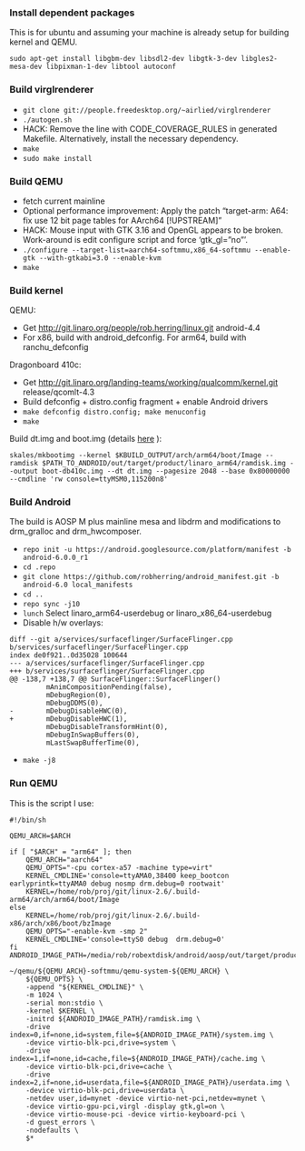 ### Install dependent packages
This is for ubuntu and assuming your machine is already setup for building kernel and QEMU.

`sudo apt-get install libgbm-dev libsdl2-dev libgtk-3-dev libgles2-mesa-dev libpixman-1-dev libtool autoconf`

### Build virglrenderer

- `git clone git://people.freedesktop.org/~airlied/virglrenderer`
- `./autogen.sh`
- HACK: Remove the line with CODE_COVERAGE_RULES in generated Makefile. Alternatively, install the necessary dependency.
- `make`
- `sudo make install`

### Build QEMU
- fetch current mainline
- Optional performance improvement: Apply the patch “target-arm: A64: fix use 12 bit page tables for AArch64 [!UPSTREAM]”
- HACK: Mouse input with GTK 3.16 and OpenGL appears to be broken. Work-around is edit configure script and force ‘gtk_gl=”no”’.
- `./configure --target-list=aarch64-softmmu,x86_64-softmmu --enable-gtk --with-gtkabi=3.0 --enable-kvm`
- `make`

### Build kernel
QEMU:
- Get http://git.linaro.org/people/rob.herring/linux.git android-4.4
- For x86, build with android_defconfig. For arm64, build with ranchu_defconfig

Dragonboard 410c:
- Get http://git.linaro.org/landing-teams/working/qualcomm/kernel.git release/qcomlt-4.3
- Build defconfig + distro.config fragment + enable Android drivers
- `make defconfig distro.config; make menuconfig`
- `make`

Build dt.img and boot.img (details [here](https://github.com/96boards/documentation/wiki/Dragonboard-410c-Boot-Image) ):

`skales/mkbootimg --kernel $KBUILD_OUTPUT/arch/arm64/boot/Image --ramdisk $PATH_TO_ANDROID/out/target/product/linaro_arm64/ramdisk.img --output boot-db410c.img --dt dt.img --pagesize 2048 --base 0x80000000 --cmdline 'rw console=ttyMSM0,115200n8'`


### Build Android
The build is AOSP M plus mainline mesa and libdrm and modifications to drm_gralloc and drm_hwcomposer. 

- `repo init -u https://android.googlesource.com/platform/manifest -b android-6.0.0_r1`
- `cd .repo`
- `git clone https://github.com/robherring/android_manifest.git -b android-6.0 local_manifests`
- `cd ..`
- `repo sync -j10`
- `lunch` Select linaro_arm64-userdebug or linaro_x86_64-userdebug
- Disable h/w overlays:

```
diff --git a/services/surfaceflinger/SurfaceFlinger.cpp b/services/surfaceflinger/SurfaceFlinger.cpp
index de0f921..0d35028 100644
--- a/services/surfaceflinger/SurfaceFlinger.cpp
+++ b/services/surfaceflinger/SurfaceFlinger.cpp
@@ -138,7 +138,7 @@ SurfaceFlinger::SurfaceFlinger()
         mAnimCompositionPending(false),
         mDebugRegion(0),
         mDebugDDMS(0),
-        mDebugDisableHWC(0),
+        mDebugDisableHWC(1),
         mDebugDisableTransformHint(0),
         mDebugInSwapBuffers(0),
         mLastSwapBufferTime(0),
```

- `make -j8`

### Run QEMU
This is the script I use:

```
#!/bin/sh

QEMU_ARCH=$ARCH

if [ "$ARCH" = "arm64" ]; then
	QEMU_ARCH="aarch64"
	QEMU_OPTS="-cpu cortex-a57 -machine type=virt"
	KERNEL_CMDLINE='console=ttyAMA0,38400 keep_bootcon earlyprintk=ttyAMA0 debug nosmp drm.debug=0 rootwait'
	KERNEL=/home/rob/proj/git/linux-2.6/.build-arm64/arch/arm64/boot/Image
else
	KERNEL=/home/rob/proj/git/linux-2.6/.build-x86/arch/x86/boot/bzImage
	QEMU_OPTS="-enable-kvm -smp 2"
	KERNEL_CMDLINE='console=ttyS0 debug  drm.debug=0'
fi
ANDROID_IMAGE_PATH=/media/rob/robextdisk/android/aosp/out/target/product/linaro_${ARCH}

~/qemu/${QEMU_ARCH}-softmmu/qemu-system-${QEMU_ARCH} \
	${QEMU_OPTS} \
	-append "${KERNEL_CMDLINE}" \
	-m 1024 \
	-serial mon:stdio \
	-kernel $KERNEL \
	-initrd ${ANDROID_IMAGE_PATH}/ramdisk.img \
	-drive index=0,if=none,id=system,file=${ANDROID_IMAGE_PATH}/system.img \
	-device virtio-blk-pci,drive=system \
	-drive index=1,if=none,id=cache,file=${ANDROID_IMAGE_PATH}/cache.img \
	-device virtio-blk-pci,drive=cache \
	-drive index=2,if=none,id=userdata,file=${ANDROID_IMAGE_PATH}/userdata.img \
	-device virtio-blk-pci,drive=userdata \
	-netdev user,id=mynet -device virtio-net-pci,netdev=mynet \
	-device virtio-gpu-pci,virgl -display gtk,gl=on \
	-device virtio-mouse-pci -device virtio-keyboard-pci \
	-d guest_errors \
	-nodefaults \
	$*
```
